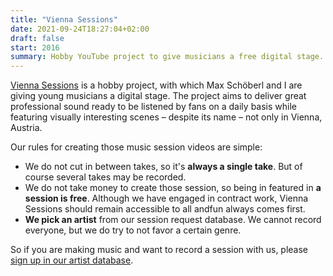 ```yaml
---
title: "Vienna Sessions"
date: 2021-09-24T18:27:04+02:00
draft: false
start: 2016
summary: Hobby YouTube project to give musicians a free digital stage.
---
```


[Vienna Sessions](youtube.com/viennasessions) is a hobby project, with which Max Schöberl and I are giving young musicians a digital stage. The project aims to deliver great professional sound ready to be listened by fans on a daily basis while featuring visually interesting scenes – despite its name – not only in Vienna, Austria.

Our rules for creating those music session videos are simple:

- We do not cut in between takes, so it's **always a single take**. But of course several takes may be recorded.
- We do not take money to create those session, so being in featured in **a session is free**. Although we have engaged in contract work, Vienna Sessions should remain accessible to all andfun always comes first.
- **We pick an artist** from our session request database. We cannot record everyone, but we do try to not favor a certain genre.

So if you are making music and want to record a session with us, please [sign up in our artist database](https://goo.gl/forms/XWlc6YJIpYl2eb9F2).
